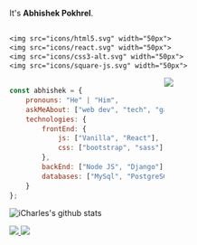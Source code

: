 
It's **Abhishek Pokhrel**.

<div style="display:flex;">
    
    <img src="icons/html5.svg" width="50px">
    <img src="icons/react.svg" width="50px">
    <img src="icons/css3-alt.svg" width="50px">
    <img src="icons/square-js.svg" width="50px">
</div>
<i class="fa-brands fa-html5"></i>
<i class="fa-brands fa-css3-alt"></i>
<i class="fa-brands fa-js"></i>
<i class="fa-brands fa-react"></i>
<i class="fa-brands fa-node"></i>

<img align='right' src="https://avatars.githubusercontent.com/u/89846718?v=4" width="230">


```javascript
const abhishek = {
    pronouns: "He" | "Him",
    askMeAbout: ["web dev", "tech", "game"],
    technologies: {
        frontEnd: {
            js: ["Vanilla", "React"],
            css: ["bootstrap", "sass"]
        },
        backEnd: ["Node JS", "Django"],
        databases: ["MySql", "PostgreSQL", "MongoDB"],
    }
};
```

![iCharles's github stats](https://github-readme-stats.vercel.app/api?username=Abhishek-Pokhrel&hide=contribs,prs&count_private=true&show_icons=true)

<a href="https://github.com/Abhishek-Pokhrel">
  <img src="https://img.shields.io/github/followers/Abhishek-Pokhrel">
</a>
<a href="https://github.com/Abhishek-Pokhrel/">
   <img src="https://komarev.com/ghpvc/?username=Abhishek-Pokhrel">
</a>


